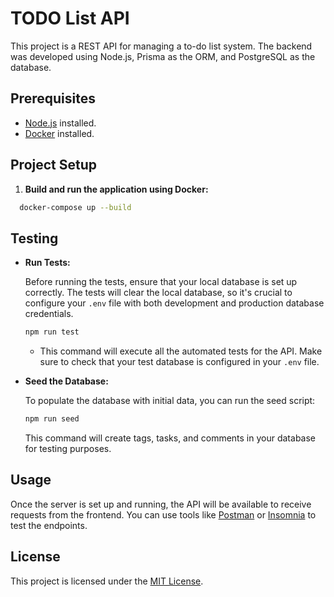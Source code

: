 # TODO List  API

This project is a REST API for managing a to-do list system. The backend was developed using Node.js, Prisma as the ORM, and PostgreSQL as the database.

## Prerequisites

- [Node.js](https://nodejs.org/) installed.
- [Docker](https://www.docker.com/) installed.

## Project Setup

1. **Build and run the application using Docker:**

 ```bash
   docker-compose up --build
  ```
  
## Testing

- **Run Tests:**

  Before running the tests, ensure that your local database is set up correctly. The tests will clear the local database, so it's crucial to configure your `.env` file with both development and production database credentials.

  ```bash
  npm run test
  ```

  - This command will execute all the automated tests for the API. Make sure to check that your test database is configured in your `.env` file.

- **Seed the Database:**

  To populate the database with initial data, you can run the seed script:

  ```bash
  npm run seed
  ```

  This command will create tags, tasks, and comments in your database for testing purposes.

## Usage

Once the server is set up and running, the API will be available to receive requests from the frontend. You can use tools like [Postman](https://www.postman.com/) or [Insomnia](https://insomnia.rest/) to test the endpoints.

## License

This project is licensed under the [MIT License](LICENSE).
